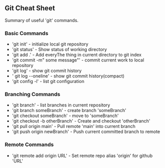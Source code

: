 ## Git Cheat Sheet

Summary of useful 'git' commands.

### Basic Commands
* 'git init' - initialize local git repository
* 'git status' - Show status of working directory
* 'git add .' - Add everyThe thing in current directory to git index
* 'git commit -m" some message"' - commit current work to local repository
* 'git log' - show git commit history
* ' git log --oneline' - show git commit history(compact)
* 'git config -l' - list git configuration

### Branching Commands
* 'git branch' - list branches in current repository
* 'git branch someBranch' - create branch 'someBranch'
* 'git checkout someBranch' - move to 'someBranch'
* 'git checkout -b otherBranch' - Create and checkout 'otherBranch'
* 'git pull origin main' - Pull remote 'main' into current branch
* 'git push origin newBranch' - Push current committed branch to remote

### Remote Commands
* 'git remote add origin URL' - Set remote repo alias 'origin' for github 'URL'

